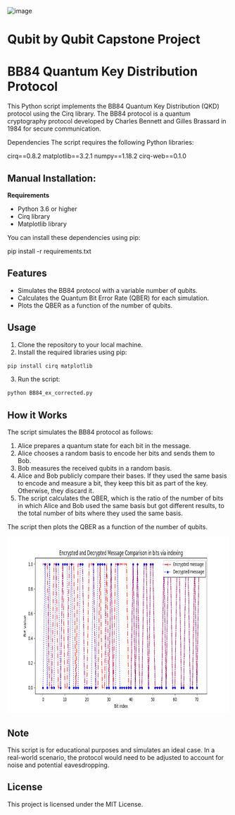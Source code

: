 ![image](https://github.com/owaisishtiaqsiddiqui/Qubit-by-Qubit-Capstone-Project/assets/108402760/b73df0a5-8c03-4558-a25b-52ed5144934f)


# Qubit by Qubit Capstone Project

# BB84 Quantum Key Distribution Protocol

This Python script implements the BB84 Quantum Key Distribution (QKD) protocol using the Cirq library. The BB84 protocol is a quantum cryptography protocol developed by Charles Bennett and Gilles Brassard in 1984 for secure communication.

Dependencies
The script requires the following Python libraries:

cirq==0.8.2
matplotlib==3.2.1
numpy==1.18.2
cirq-web==0.1.0

## Manual Installation:
**Requirements**

- Python 3.6 or higher
- Cirq library
- Matplotlib library

You can install these dependencies using pip:

pip install -r requirements.txt

## Features

- Simulates the BB84 protocol with a variable number of qubits.
- Calculates the Quantum Bit Error Rate (QBER) for each simulation.
- Plots the QBER as a function of the number of qubits.

## Usage

1. Clone the repository to your local machine.
2. Install the required libraries using pip:

```bash
pip install cirq matplotlib
```

3. Run the script:

```bash
python BB84_ex_corrected.py
```

## How it Works

The script simulates the BB84 protocol as follows:

1. Alice prepares a quantum state for each bit in the message.
2. Alice chooses a random basis to encode her bits and sends them to Bob.
3. Bob measures the received qubits in a random basis.
4. Alice and Bob publicly compare their bases. If they used the same basis to encode and measure a bit, they keep this bit as part of the key. Otherwise, they discard it.
5. The script calculates the QBER, which is the ratio of the number of bits in which Alice and Bob used the same basis but got different results, to the total number of bits where they used the same basis.

The script then plots the QBER as a function of the number of qubits.

<p align="center">
  <img src="./img/Figure_1_BB84_ex_corrected.png" width="750" height="400">
</p>

## Note

This script is for educational purposes and simulates an ideal case. In a real-world scenario, the protocol would need to be adjusted to account for noise and potential eavesdropping.

## License

This project is licensed under the MIT License.


